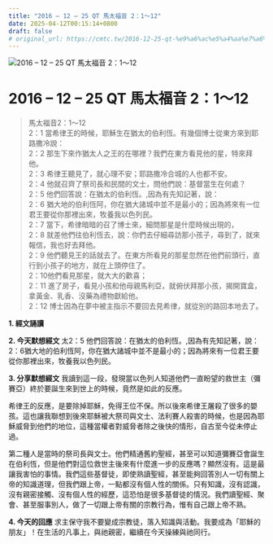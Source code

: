 ```yaml
---
title: "2016 – 12 – 25 QT 馬太福音 2：1～12"
date: 2025-04-12T00:15:14+0800
draft: false
# original_url: https://cmtc.tw/2016-12-25-qt-%e9%a6%ac%e5%a4%aa%e7%a6%8f%e9%9f%b32%ef%bc%9a1%ef%bd%9e12
---
```


![2016 – 12 – 25 QT 馬太福音 2：1～12](/images/qt.jpg   "2016 – 12 – 25 QT 馬太福音 2：1～12")

# 2016 – 12 – 25 QT 馬太福音 2：1～12

> 馬太福音2：1～12  
> 2：1 當希律王的時候，耶穌生在猶太的伯利恆。有幾個博士從東方來到耶路撒冷說：  
> 2：2 那生下來作猶太人之王的在哪裡？我們在東方看見他的星，特來拜他。  
> 2：3 希律王聽見了，就心理不安；耶路撒冷合城的人也都不安。  
> 2：4 他就召齊了祭司長和民間的文士，問他們說：基督當生在何處？  
> 2：5 他們回答說：在猶太的伯利恆。,因為有先知記著，說：  
> 2：6 猶大地的伯利恆阿，你在猶大諸城中並不是最小的；因為將來有一位君王要從你那裡出來，牧養我以色列民。  
> 2：7 當下，希律暗暗的召了博士來，細問那星是什麼時候出現的，  
> 2：8 就差他們往伯利恆去，說：你們去仔細尋訪那小孩子，尋到了，就來報信，我也好去拜他。  
> 2：9 他們聽見王的話就去了。在東方所看見的那星忽然在他們前頭行，直行到小孩子的地方，就在上頭停住了。  
> 2：10他們看見那星，就大大的歡喜；  
> 2：11 進了房子，看見小孩和他母親馬利亞，就俯伏拜那小孩，揭開寶盒，拿黃金、乳香、沒藥為禮物獻給他。  
> 2：12 博士因為在夢中被主指示不要回去見希律，就從別的路回本地去了。

**1.  經文誦讀**

**2.  今天默想經文**
太2：5 他們回答說：在猶太的伯利恆。,因為有先知記著，說：  
2：6猶大地的伯利恆阿，你在猶大諸城中並不是最小的；因為將來有一位君王要從你那裡出來，牧養我以色列民。

**3. 分享默想經文**
我讀到這一段，發現當以色列人知道他們一直盼望的救世主（彌賽亞）終於要誕生來到世上的時候，竟然是如此的反應。

希律王的反應，是要除掉耶穌，免得王位不保。所以後來希律王屠殺了很多的嬰孩。這也讓我聯想到後來耶穌被大祭司與文士、法利賽人殺害的時候，也是因為耶穌威脅到他們的地位，這種當權者對威脅者除之後快的情形，自古至今從未停止過。

第二種人是當時的祭司長與文士。他們精通舊約聖經，甚至可以知道彌賽亞會誕生在伯利恆，但是他們對這位救世主後來有什麼進一步的反應嗎？顯然沒有。這是最讓我害怕的事情。我們這些基督徒，即使熟讀聖經，甚至能夠回答別人一切有關上帝的知識道理，但我們跟上帝，一點都沒有個人性的關係。只有知識，沒有認識，沒有親密接觸、沒有個人性的經歷，這恐怕是很多基督徒的情況。我們讀聖經、聚會、甚至服事別人，做了一切跟上帝有關的宗教行為，惟有自己跟上帝不熟。

**4. 今天的回應**
求主保守我不要變成宗教徒，落入知識與活動。我要成為「耶穌的朋友」！在生活的凡事上，與祂親密，繼續在今天操練與祂同行。
